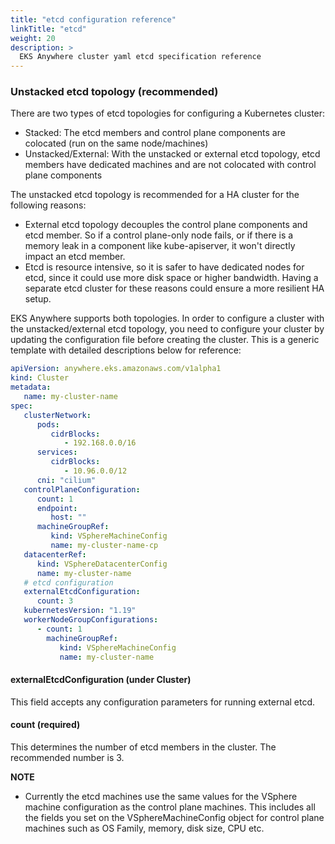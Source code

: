 ```yaml
---
title: "etcd configuration reference"
linkTitle: "etcd"
weight: 20
description: >
  EKS Anywhere cluster yaml etcd specification reference
---
```


### Unstacked etcd topology (recommended)
There are two types of etcd topologies for configuring a Kubernetes cluster:  

* Stacked: The etcd members and control plane components are colocated (run on the same node/machines)
* Unstacked/External: With the unstacked or external etcd topology, etcd members have dedicated machines and are not colocated with control plane components

The unstacked etcd topology is recommended for a HA cluster for the following reasons:  
  
* External etcd topology decouples the control plane components and etcd member. So if a control plane-only node fails, or if there is a memory leak in a component like kube-apiserver, it won't directly impact an etcd member.
* Etcd is resource intensive, so it is safer to have dedicated nodes for etcd, since it could use more disk space or higher bandwidth. Having a separate etcd cluster for these reasons could ensure a more resilient HA setup.

EKS Anywhere supports both topologies. In order to configure a cluster with the unstacked/external etcd topology, you need to configure your cluster by updating the configuration file before creating the cluster. This is a generic template with detailed descriptions below for reference:
```yaml
apiVersion: anywhere.eks.amazonaws.com/v1alpha1
kind: Cluster
metadata:
   name: my-cluster-name
spec:
   clusterNetwork:
      pods:
         cidrBlocks:
            - 192.168.0.0/16
      services:
         cidrBlocks:
            - 10.96.0.0/12
      cni: "cilium"
   controlPlaneConfiguration:
      count: 1
      endpoint:
         host: ""
      machineGroupRef:
         kind: VSphereMachineConfig
         name: my-cluster-name-cp
   datacenterRef:
      kind: VSphereDatacenterConfig
      name: my-cluster-name
   # etcd configuration
   externalEtcdConfiguration:
      count: 3
   kubernetesVersion: "1.19"
   workerNodeGroupConfigurations:
      - count: 1
        machineGroupRef:
           kind: VSphereMachineConfig
           name: my-cluster-name
```
#### externalEtcdConfiguration (under Cluster)
This field accepts any configuration parameters for running external etcd.

#### count (required)
This determines the number of etcd members in the cluster. The recommended number is 3.

**NOTE**

* Currently the etcd machines use the same values for the VSphere machine configuration as the control plane machines. This includes all the fields you set on the VSphereMachineConfig object for control plane machines such as OS Family, memory, disk size, CPU etc.

